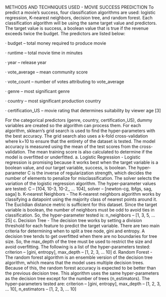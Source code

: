 METHODS AND TECHNIQUES USED - MOVIE SUCCESS PREDICTION
To predict a movie’s success, four classification algorithms are used: logistic regression, K-nearest neighbors, decision tree, and random forest. 
Each classification algorithm will be using the same target value and predictors. The target value is success, a boolean value that is true if the revenue exceeds twice the budget. The predictors are listed below:

· budget – total money required to produce movie

· runtime – total movie time in minutes

· year – release year

· vote_average – mean community score

· vote_count – number of votes attributing to vote_average

· genre – most significant genre

· country – most significant production country

· certification_US – movie rating that determines suitability by viewer age [3]


For the categorical predictors (genre, country, certification_US), dummy variables are created so the algorithm can process them.
For each algorithm, sklearn’s grid search is used to find the hyper-parameters with the best accuracy. The grid search also uses a k-fold cross-validation where k=10 to ensure that the entirety of the dataset is tested. The model accuracy is measured using the mean of the test scores from the cross-validation. The mean training score is also calculated to determine if the model is overfitted or underfitted.
a. Logistic Regression - Logistic regression is promising because it works best when the target variable is a boolean value, and our target variable, success, is boolean. The hyper-parameter C is the inverse of regularization strength, which decides the number of elements to penalize for misclassification. The solver selects the variation of the logistic regression algorithm. The hyper-parameter values are tested: C – [104, 10-3, 10-2,, … 104], solver – [newton-cg, lbfgs, sag, saga]
b. K-nearest Neighbors - The K-nearest neighbors algorithm works by classifying a datapoint using the majority class of nearest points around it. The Euclidian distance metric is sufficient for this dataset. Since the target variable is boolean, the number of neighbors must be odd to avoid ties in classification. So, the hyper-parameter tested is: n_neighbors – [1, 3, 5, … 25]
c. Decision Tree - The decision tree works by setting a division threshold for each feature to predict the target variable. There are two main criteria for determining when to split a tree node, gini and entropy. A decision tree tends to get overfitted when there are no boundaries for tree size. So, the max_depth of the tree must be used to restrict the size and avoid overfitting. The following is a list of the hyper-parameters tested: criterion – [gini, entropy], max_depth – [1, 2, 3, … 10]
d. Random Forest - The random forest algorithm is an ensemble version of the decision tree algorithm, which means that the model uses multiple decision trees. Because of this, the random forest accuracy is expected to be better than the previous decision tree. This algorithm uses the same hyper-parameters as the decision tree except for the number of trees (n_estimators). The hyper-parameters tested are: criterion – [gini, entropy], max_depth – [1, 2, 3, … 10], n_estimators – [1, 2, 3, … 10]
